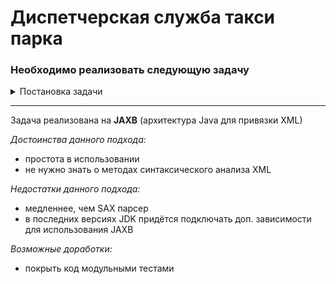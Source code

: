 # Диспетчерская служба такси парка
### Необходимо реализовать следующую задачу
<details>
<summary>Постановка задачи</summary>

Представим диспетчерскую службу небольшого такси парка, в которой есть от **1** до **100** телефонов и от **1** до **10** машин такси.

Диспетчер принимает сообщения от **N** клиентов параллельно и передаёт их **K** исполнителям.
```
1 > N < 100
1 > K < 10
```
Каждый исполнитель просто сохраняет принятое сообщение в свою папку на диске: Например: /1/ , /2/, /3/

Каждый исполнитель после сохранения просто тратит **3** секунды на какую-то работу, после этого снова готов принимать задания.

Диспетчер обязан моментально принять сообщение от клиента, вернуть его идентификатор и гарантировать отправку сообщения исполнителю.

Номер исполнителя диспетчер выбирает из принятого сообщения, определяя его по атрибуту **id** тега **target**. Номер присвоенного идентификатора диспетчер сохраняет в XML в атрибуте **id** тега **dispatched**.

Пример входящего XML (тег message обязателен):
```xml
<?xml version='1.0' encoding='UTF-8'?>
<message>
<target id="1"/>
<sometags>
<data> </data>
<data> </data>
<data> </data>
</sometags>
</message>
```

Пример сохраненного XML:
```xml
<?xml version='1.0' encoding='UTF-8'?>
<message>
<dispatched id="100"/>
<target id="1"/>
<sometags>
<data> </data>
<data> </data>
<data> </data>
</sometags>
</message>
```
**Создать тестовый пример для генерации 1000 сообщений при макcимальных K и N**
</details>
 
---
Задача реализована на **JAXB** (архитектура Java для привязки XML)

*Достоинства данного подхода:*
- простота в использовании
- не нужно знать о методах синтаксического анализа XML

*Недостатки данного подхода:*
- медленнее, чем SAX парсер
- в последних версиях JDK придётся подключать доп. зависимости для использования JAXB

*Возможные доработки:*
- покрыть код модульными тестами
